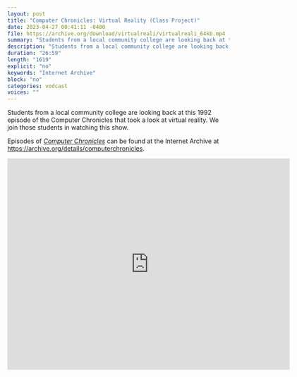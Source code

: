 ```yaml
---
layout: post
title: "Computer Chronicles: Virtual Reality (Class Project)"
date: 2023-04-27 00:41:11 -0400
file: https://archive.org/download/virtualreali/virtualreali_64kb.mp4
summary: "Students from a local community college are looking back at this 1992 episode of the Computer Chronicles that took a look at virtual reality.  We join those students in watching this show."
description: "Students from a local community college are looking back at this 1992 episode of the Computer Chronicles that took a look at virtual reality.  We join those students in watching this show."
duration: "26:59"
length: "1619"
explicit: "no" 
keywords: "Internet Archive"
block: "no" 
categories: vodcast
voices: ""
---
```


Students from a local community college are looking back at this 1992 episode of the Computer Chronicles that took a look at virtual reality.  We join those students in watching this show.

Episodes of [*Computer Chronicles*](https://archive.org/search?query=collection%3A%28computerchronicles%29+AND+mediatype%3A%28movies%29+NOT+%28Subject%3A%28arabic%29+OR+Subject%3A%28spanish%29+OR+Subject%3A%28french%29+OR+title%3A%28Random+Access%29+OR+title%3A%28Buyers+Guide%29+OR+title%3A%28Buying+Guide%29+OR+title%3A%28French%29+OR+title%3A%28Arabic%29+OR+title%3A%28Spanish%29+OR+title%3A%28Kildall%29+OR+title%3A%28EXPO%29+OR+title%3A%28ETRE%29+OR+title%3A%28COMDEX%29+OR+title%3A%28Exhibition%29+OR+title%3A%28CES%29+OR+title%3A%28Awards%29%29&sort=date) can be found at the Internet Archive at <https://archive.org/details/computerchronicles>.

<iframe src="https://archive.org/embed/virtualreali" width="640" height="480" frameborder="0" webkitallowfullscreen="true" mozallowfullscreen="true" allowfullscreen></iframe>

